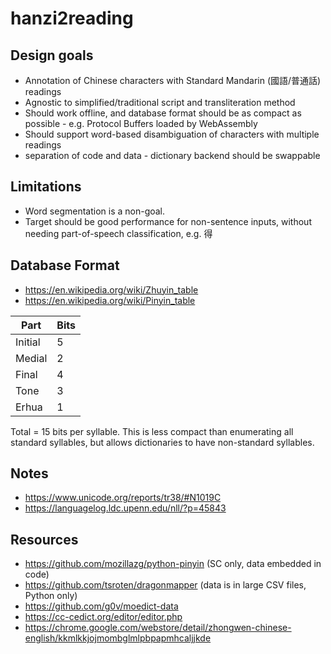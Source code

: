# hanzi2reading

## Design goals
* Annotation of Chinese characters with Standard Mandarin (國語/普通話) readings
* Agnostic to simplified/traditional script and transliteration method
* Should work offline, and database format should be as compact as possible - e.g. Protocol Buffers loaded by WebAssembly
* Should support word-based disambiguation of characters with multiple readings
* separation of code and data - dictionary backend should be swappable

## Limitations
* Word segmentation is a non-goal.
* Target should be good performance for non-sentence inputs, without needing part-of-speech classification, e.g. 得

## Database Format

* https://en.wikipedia.org/wiki/Zhuyin_table
* https://en.wikipedia.org/wiki/Pinyin_table

Part | Bits
--- | ---
Initial | 5
Medial | 2
Final | 4
Tone | 3
Erhua | 1

Total = 15 bits per syllable. This is less compact than enumerating all standard syllables, but allows dictionaries to have non-standard syllables.


## Notes
* https://www.unicode.org/reports/tr38/#N1019C
* https://languagelog.ldc.upenn.edu/nll/?p=45843

## Resources
* https://github.com/mozillazg/python-pinyin (SC only, data embedded in code)
* https://github.com/tsroten/dragonmapper (data is in large CSV files, Python only)
* https://github.com/g0v/moedict-data
* https://cc-cedict.org/editor/editor.php
* https://chrome.google.com/webstore/detail/zhongwen-chinese-english/kkmlkkjojmombglmlpbpapmhcaljjkde

